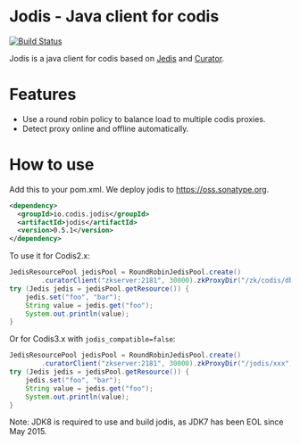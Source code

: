 # Jodis - Java client for codis

[![Build Status](https://travis-ci.org/CodisLabs/jodis.svg)](https://travis-ci.org/CodisLabs/jodis)

Jodis is a java client for codis based on [Jedis](https://github.com/xetorthio/jedis) and [Curator](http://curator.apache.org/).

# Features
- Use a round robin policy to balance load to multiple codis proxies.
- Detect proxy online and offline automatically.

# How to use
Add this to your pom.xml. We deploy jodis to https://oss.sonatype.org.
```xml
<dependency>
  <groupId>io.codis.jodis</groupId>
  <artifactId>jodis</artifactId>
  <version>0.5.1</version>
</dependency>
```
To use it for Codis2.x:
```java
JedisResourcePool jedisPool = RoundRobinJedisPool.create()
        .curatorClient("zkserver:2181", 30000).zkProxyDir("/zk/codis/db_xxx/proxy").build();
try (Jedis jedis = jedisPool.getResource()) {
    jedis.set("foo", "bar");
    String value = jedis.get("foo");
    System.out.println(value);
}
```
Or for Codis3.x with `jodis_compatible=false`:
```java
JedisResourcePool jedisPool = RoundRobinJedisPool.create()
        .curatorClient("zkserver:2181", 30000).zkProxyDir("/jodis/xxx").build();
try (Jedis jedis = jedisPool.getResource()) {
    jedis.set("foo", "bar");
    String value = jedis.get("foo");
    System.out.println(value);
}
```
Note: JDK8 is required to use and build jodis, as JDK7 has been EOL since May 2015.
